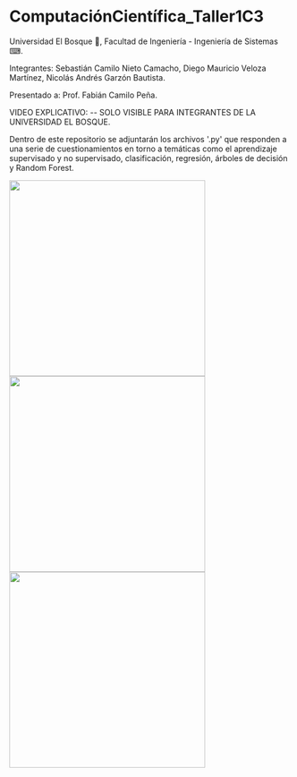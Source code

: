# ComputaciónCientífica_Taller1C3

Universidad El Bosque 🌳, Facultad de Ingeniería - Ingeniería de Sistemas ⌨.

Integrantes: Sebastián Camilo Nieto Camacho, Diego Mauricio Veloza Martínez, Nicolás Andrés Garzón Bautista.

Presentado a: Prof. Fabián Camilo Peña. 

VIDEO EXPLICATIVO:  -- SOLO VISIBLE PARA INTEGRANTES DE LA UNIVERSIDAD EL BOSQUE.

Dentro de este repositorio se adjuntarán los archivos '.py' que responden a una serie de cuestionamientos en torno a temáticas como el aprendizaje supervisado y no supervisado, clasificación, regresión, árboles de decisión y Random Forest. 

<img src="https://user-images.githubusercontent.com/90856580/172095388-eec1a7ff-b909-4dd0-8cbc-153b9b591ae6.png" width="350px" hight="100px">

<img src="https://user-images.githubusercontent.com/90856580/172095486-c1b32b6f-ddf1-48b8-a810-2854e099dea5.png" width="350px" hight="100px">

<img src="https://user-images.githubusercontent.com/90856580/172095553-9d7d43c6-d651-433f-bda4-c9454e9014d6.png" width="350px" hight="100px">
